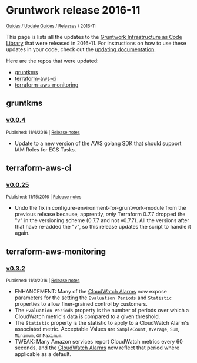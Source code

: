 
# Gruntwork release 2016-11

<p style={{marginTop: "-25px"}}><small><a href="/guides">Guides</a> / <a href="/guides/stay-up-to-date">Update Guides</a> / <a href="/guides/stay-up-to-date/releases">Releases</a> / 2016-11</small></p>

This page is lists all the updates to the [Gruntwork Infrastructure as Code
Library](https://gruntwork.io/infrastructure-as-code-library/) that were released in 2016-11. For instructions
on how to use these updates in your code, check out the [updating
documentation](/iac/stay-up-to-date/updating).

Here are the repos that were updated:

- [gruntkms](#gruntkms)
- [terraform-aws-ci](#terraform-aws-ci)
- [terraform-aws-monitoring](#terraform-aws-monitoring)


## gruntkms


### [v0.0.4](https://github.com/gruntwork-io/gruntkms/releases/tag/v0.0.4)

<p style={{marginTop: "-20px", marginBottom: "10px"}}>
  <small>Published: 11/4/2016 | <a href="https://github.com/gruntwork-io/gruntkms/releases/tag/v0.0.4">Release notes</a></small>
</p>

<div style={{"overflow":"hidden","textOverflow":"ellipsis","display":"-webkit-box","WebkitLineClamp":10,"lineClamp":10,"WebkitBoxOrient":"vertical"}}>

  - Update to a new version of the AWS golang SDK that should support IAM Roles for ECS Tasks.


</div>



## terraform-aws-ci


### [v0.0.25](https://github.com/gruntwork-io/terraform-aws-ci/releases/tag/v0.0.25)

<p style={{marginTop: "-20px", marginBottom: "10px"}}>
  <small>Published: 11/15/2016 | <a href="https://github.com/gruntwork-io/terraform-aws-ci/releases/tag/v0.0.25">Release notes</a></small>
</p>

<div style={{"overflow":"hidden","textOverflow":"ellipsis","display":"-webkit-box","WebkitLineClamp":10,"lineClamp":10,"WebkitBoxOrient":"vertical"}}>

  - Undo the fix in configure-environment-for-gruntwork-module from the previous release because, apprently, _only_ Terraform 0.7.7 dropped the &quot;v&quot; in the versioning scheme (0.7.7 and not v0.7.7). All the versions after that have re-added the &quot;v&quot;, so this release updates the script to handle it again.


</div>



## terraform-aws-monitoring


### [v0.3.2](https://github.com/gruntwork-io/terraform-aws-monitoring/releases/tag/v0.3.2)

<p style={{marginTop: "-20px", marginBottom: "10px"}}>
  <small>Published: 11/3/2016 | <a href="https://github.com/gruntwork-io/terraform-aws-monitoring/releases/tag/v0.3.2">Release notes</a></small>
</p>

<div style={{"overflow":"hidden","textOverflow":"ellipsis","display":"-webkit-box","WebkitLineClamp":10,"lineClamp":10,"WebkitBoxOrient":"vertical"}}>

  - ENHANCEMENT: Many of the [CloudWatch Alarms](https://github.com/gruntwork-io/module-aws-monitoring/tree/master/modules/alarms) now expose parameters for the setting the `Evaluation Periods` and `Statistic` properties to allow finer-grained control by customers.
  - The `Evaluation Periods` property is the number of periods over which a CloudWatch metric&apos;s data is compared to a given threshold.
  - The `Statistic` property is the statistic to apply to a CloudWatch Alarm&apos;s associated metric. Acceptable Values are `SampleCount`, `Average`, `Sum`, `Minimum`, or `Maximum`.
- TWEAK: Many Amazon services report CloudWatch metrics every 60 seconds, and the [CloudWatch Alarms](https://github.com/gruntwork-io/module-aws-monitoring/tree/master/modules/alarms) now reflect that period where applicable as a default.


</div>




<!-- ##DOCS-SOURCER-START
{
  "sourcePlugin": "releases",
  "hash": "e95f7117babf6a9c2fbc955183bc324a"
}
##DOCS-SOURCER-END -->
